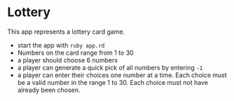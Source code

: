 # Lottery

This app represents a lottery card game.
- start the app with `ruby app.rd`
- Numbers on the card range from 1 to 30
- a player should choose 6 numbers
- a player can generate a quick pick of all numbers by entering `-1`
- a player can enter their choices one number at a time.  Each choice must be a valid number in the range 1 to 30. Each choice must not have already been chosen.
